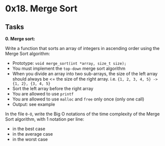 # 0x18. Merge Sort

## Tasks

**0. Merge sort:**

Write a function that sorts an array of integers in ascending order using the Merge Sort algorithm:

- Prototype: `void merge_sort(int *array, size_t size);`
- You must implement the `top-down` merge sort algorithm
- When you divide an array into two sub-arrays, the size of the left array should always be <= the size of the right array. i.e. `{1, 2, 3, 4, 5} -> {1, 2}, {3, 4, 5}`
- Sort the left array before the right array
- You are allowed to use `printf`
- You are allowed to use `malloc` and `free` only once (only one call)
- Output: see example

In the file `0-O`, write the Big O notations of the time complexity of the Merge Sort algorithm, with 1 notation per line:

- in the best case
- in the average case
- in the worst case
